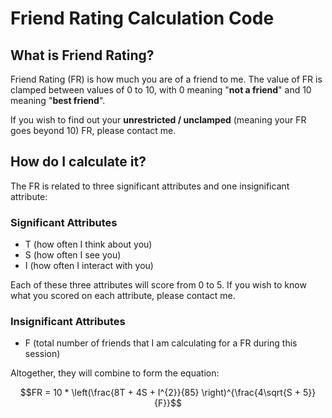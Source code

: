 # Friend Rating Calculation Code

## What is Friend Rating?

Friend Rating (FR) is how much you are of a friend to me. The value of FR is clamped between values of
0 to 10, with 0 meaning "**not a friend**" and 10 meaning "**best friend**".

If you wish to find out your **unrestricted / unclamped** (meaning your FR goes beyond 10) FR, please contact me.

## How do I calculate it?

The FR is related to three significant attributes and one insignificant attribute:

### Significant Attributes

- T (how often I think about you)
- S (how often I see you)
- I (how often I interact with you)

Each of these three attributes will score from 0 to 5.
If you wish to know what you scored on each attribute, please contact me.

### Insignificant Attributes

- F (total number of friends that I am calculating for a FR during this session)

Altogether, they will combine to form the equation:

$$FR = 10 * \left(\frac{8T + 4S + I^{2}}{85} \right)^{\frac{4\sqrt{S + 5}}{F}}$$
